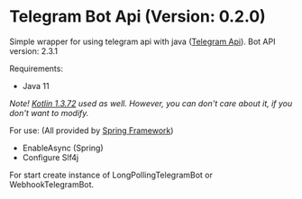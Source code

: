 # Telegram Bot Api (Version: 0.2.0)
Simple wrapper for using telegram api with java ([Telegram Api](https://core.telegram.org/bots/api)). Bot API version: 2.3.1

Requirements:
* Java 11

*Note! [Kotlin 1.3.72](http://kotlinlang.org/) used as well. However, you can don't care about it, if you don't want to modify.*

For use: (All provided by [Spring Framework](https://spring.io/))
* EnableAsync (Spring)
* Configure Slf4j

For start create instance of LongPollingTelegramBot or WebhookTelegramBot.